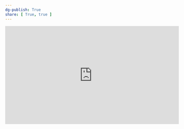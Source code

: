 ```yaml
---
dg-publish: True
share: [ True, true ]
---
```

<iframe width="560" height="315" src="https://www.youtube.com/embed/agOdP2Bmieg" title="YouTube video player" frameborder="0" allow="accelerometer; autoplay; clipboard-write; encrypted-media; gyroscope; picture-in-picture; web-share" allowfullscreen></iframe>